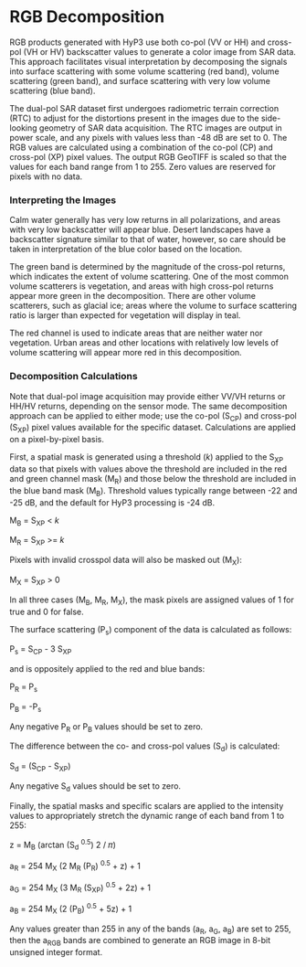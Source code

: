 RGB Decomposition
=================

RGB products generated with HyP3 use both co-pol (VV or HH) and cross-pol (VH or HV) backscatter values to generate a color image from SAR data. This approach facilitates visual interpretation by decomposing the signals into surface scattering with some volume scattering (red band), volume scattering (green band), and surface scattering with very low volume scattering (blue band).

The dual-pol SAR dataset first undergoes radiometric terrain correction (RTC) to adjust for the distortions present in the images due to the side-looking geometry of SAR data acquisition. The RTC images are output in power scale, and any pixels with values less than -48 dB are set to 0. The RGB values are calculated using a combination of the co-pol (CP) and cross-pol (XP) pixel values. The output RGB GeoTIFF is scaled so that the values for each band range from 1 to 255. Zero values are reserved for pixels with no data.

### Interpreting the Images

Calm water generally has very low returns in all polarizations, and areas with very low backscatter will appear blue. Desert landscapes have a backscatter signature similar to that of water, however, so care should be taken in interpretation of the blue color based on the location.

The green band is determined by the magnitude of the cross-pol returns, which indicates the extent of volume scattering. One of the most common volume scatterers is vegetation, and areas with high cross-pol returns appear more green in the decomposition. There are other volume scatterers, such as glacial ice; areas where the volume to surface scattering ratio is larger than expected for vegetation will display in teal.

The red channel is used to indicate areas that are neither water nor vegetation. Urban areas and other locations with relatively low levels of volume scattering will appear more red in this decomposition.

### Decomposition Calculations

Note that dual-pol image acquisition may provide either VV/VH returns or HH/HV returns, depending on the sensor mode. The same decomposition approach can be applied to either mode; use the co-pol (S<sub>CP</sub>) and cross-pol (S<sub>XP</sub>) pixel values available for the specific dataset. Calculations are applied on a pixel-by-pixel basis.

First, a spatial mask is generated using a threshold (*k*) applied to the S<sub>XP</sub> data so that pixels with values above the threshold are included in the red and green channel mask (M<sub>R</sub>) and those below the threshold are included in the blue band mask (M<sub>B</sub>). Threshold values typically range between -22 and -25 dB, and the default for HyP3 processing is -24 dB.

M<sub>B</sub> = S<sub>XP</sub> < *k*

M<sub>R</sub> = S<sub>XP</sub> >= *k*

Pixels with invalid crosspol data will also be masked out (M<sub>X</sub>):

M<sub>X</sub> = S<sub>XP</sub> > 0

In all three cases (M<sub>B</sub>, M<sub>R</sub>, M<sub>X</sub>), the mask pixels are assigned values of 1 for true and 0 for false. 

The surface scattering (P<sub>s</sub>) component of the data is calculated as follows:

P<sub>s</sub> = S<sub>CP</sub> - 3 S<sub>XP</sub>

and is oppositely applied to the red and blue bands:

P<sub>R</sub> = P<sub>s</sub>

P<sub>B</sub> = -P<sub>s</sub>

Any negative P<sub>R</sub> or P<sub>B</sub> values should be set to zero.

The difference between the co- and cross-pol values (S<sub>d</sub>) is calculated: 

S<sub>d</sub> = (S<sub>CP</sub> -  S<sub>XP</sub>)

Any negative S<sub>d</sub> values should be set to zero.

Finally, the spatial masks and specific scalars are applied to the intensity values to appropriately stretch the dynamic range of each band from 1 to 255:

z = M<sub>B</sub> (arctan (S<sub>d</sub> <sup>0.5</sup>) 2 / 𝜋)

a<sub>R</sub> = 254 M<sub>X</sub> (2 M<sub>R</sub> (P<sub>R</sub>) <sup>0.5</sup> + z) + 1

a<sub>G</sub> = 254 M<sub>X</sub> (3 M<sub>R</sub> (S<sub>XP</sub>) <sup>0.5</sup> + 2z) + 1

a<sub>B</sub> = 254 M<sub>X</sub> (2 (P<sub>B</sub>) <sup>0.5</sup> + 5z) + 1

Any values greater than 255 in any of the bands (a<sub>R</sub>, a<sub>G</sub>, a<sub>B</sub>) are set to 255, then the a<sub>RGB</sub> bands are combined to generate an RGB image in 8-bit unsigned integer format.
